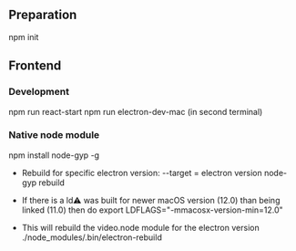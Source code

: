 ## Preparation

npm init

## Frontend

### Development
npm run react-start
npm run electron-dev-mac (in second terminal)

### Native node module

npm install node-gyp -g

* Rebuild for specific electron version: --target = electron version
node-gyp rebuild

* If there is a ld:warning: was built for newer macOS version (12.0) than being linked (11.0) then do
export LDFLAGS="-mmacosx-version-min=12.0"

* This will rebuild the video.node module for the electron version
./node_modules/.bin/electron-rebuild
